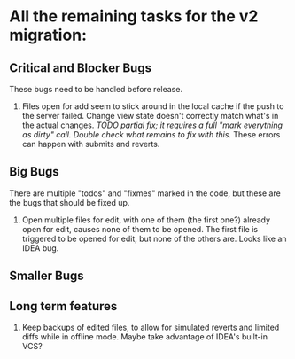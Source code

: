 # All the remaining tasks for the v2 migration:


## Critical and Blocker Bugs

These bugs need to be handled before release.

1. Files open for add seem to stick around in the local cache if the push to
   the server failed.
   Change view state doesn't correctly match what's in the actual changes.
   *TODO partial fix; it requires a full "mark everything as dirty" call.
   Double check what remains to fix with this.*
   These errors can happen with submits and reverts.



## Big Bugs

There are multiple "todos" and "fixmes" marked in the code, but these are the bugs
that should be fixed up.

1. Open multiple files for edit, with one of them (the first one?) already
   open for edit, causes none of them to be opened.
   The first file is triggered to be opened for edit, but none of the
   others are.  Looks like an IDEA bug.



## Smaller Bugs


## Long term features

1. Keep backups of edited files, to allow for simulated reverts and limited diffs while in
   offline mode.  Maybe take advantage of IDEA's built-in VCS?


